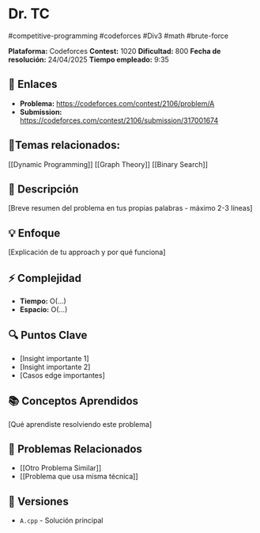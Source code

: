 # Dr. TC
#competitive-programming #codeforces #Div3 #math #brute-force

**Plataforma:** Codeforces
**Contest:** 1020
**Dificultad:** 800
**Fecha de resolución:** 24/04/2025
**Tiempo empleado:** 9:35 

## 🔗 Enlaces
- **Problema:** https://codeforces.com/contest/2106/problem/A
- **Submission:** https://codeforces.com/contest/2106/submission/317001674

## 📓Temas relacionados:
[[Dynamic Programming]] [[Graph Theory]] [[Binary Search]]

## 📖 Descripción
[Breve resumen del problema en tus propias palabras - máximo 2-3 líneas]

## 💡 Enfoque
[Explicación de tu approach y por qué funciona]

## ⚡ Complejidad
- **Tiempo:** O(...)
- **Espacio:** O(...)

## 🔍 Puntos Clave
- [Insight importante 1]
- [Insight importante 2]
- [Casos edge importantes]

## 📚 Conceptos Aprendidos
[Qué aprendiste resolviendo este problema]

## 🔗 Problemas Relacionados
- [[Otro Problema Similar]]
- [[Problema que usa misma técnica]]

## 🔄 Versiones
- `A.cpp` - Solución principal